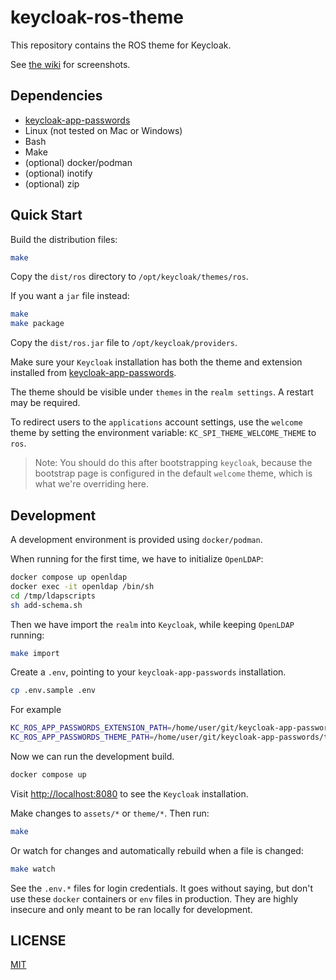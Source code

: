 # keycloak-ros-theme

This repository contains the ROS theme for Keycloak.

See [the wiki](https://github.com/radicallyopensecurity/keycloak-ros-theme/wiki/Screenshots) for screenshots.

## Dependencies

- [keycloak-app-passwords](https://github.com/radicallyopensecurity/keycloak-app-passwords)
- Linux (not tested on Mac or Windows)
- Bash
- Make
- (optional) docker/podman
- (optional) inotify
- (optional) zip

## Quick Start

Build the distribution files:

```sh
make
```

Copy the `dist/ros` directory to `/opt/keycloak/themes/ros`.

If you want a `jar` file instead:

```sh
make
make package
```

Copy the `dist/ros.jar` file to `/opt/keycloak/providers`.

Make sure your `Keycloak` installation has both the theme and extension installed from [keycloak-app-passwords](https://github.com/radicallyopensecurity/keycloak-app-passwords).

The theme should be visible under `themes` in the `realm settings`. A restart may be required.

To redirect users to the `applications` account settings, use the `welcome` theme by setting the environment variable: `KC_SPI_THEME_WELCOME_THEME` to `ros`.

> Note: You should do this after bootstrapping `keycloak`, because the bootstrap page is configured in the default `welcome` theme, which is what we're overriding here.

## Development

A development environment is provided using `docker/podman`.

When running for the first time, we have to initialize `OpenLDAP`:

```sh
docker compose up openldap
docker exec -it openldap /bin/sh
cd /tmp/ldapscripts
sh add-schema.sh
```

Then we have import the `realm` into `Keycloak`, while keeping `OpenLDAP` running:

```sh
make import
```

Create a `.env`, pointing to your `keycloak-app-passwords` installation.

```sh
cp .env.sample .env
```

For example

```sh
KC_ROS_APP_PASSWORDS_EXTENSION_PATH=/home/user/git/keycloak-app-passwords/extension/target/keycloak-app-passwords-DEV.jar
KC_ROS_APP_PASSWORDS_THEME_PATH=/home/user/git/keycloak-app-passwords/theme/dist_keycloak/keycloak-theme-for-kc-all-other-versions.jar
```

Now we can run the development build.

```sh
docker compose up
```

Visit <http://localhost:8080> to see the `Keycloak` installation.

Make changes to `assets/*` or `theme/*`. Then run:

```sh
make
```

Or watch for changes and automatically rebuild when a file is changed:

```sh
make watch
```

See the `.env.*` files for login credentials. It goes without saying, but don't use these `docker` containers or `env` files in production. They are highly insecure and only meant to be ran locally for development.

## LICENSE

[MIT](./LICENSE.md)
